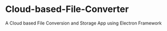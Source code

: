 # Cloud-based-File-Converter
A Cloud based File Conversion and Storage App using Electron Framework
